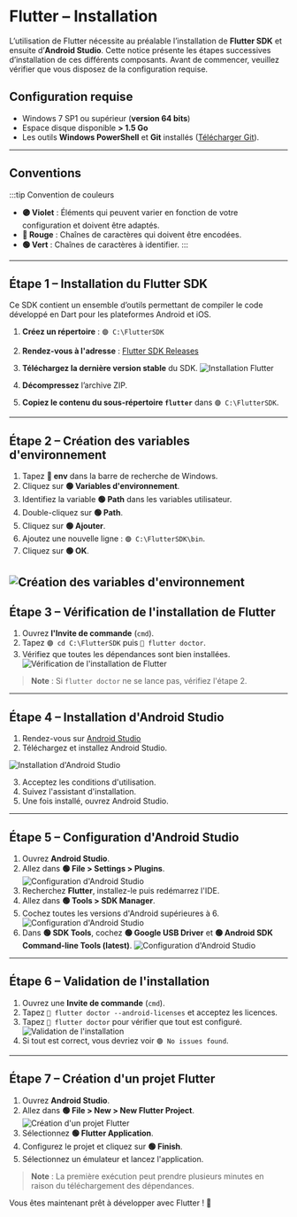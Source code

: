 ﻿
# Flutter – Installation

L’utilisation de Flutter nécessite au préalable l’installation de **Flutter SDK** et ensuite d’**Android Studio**. 
Cette notice présente les étapes successives d’installation de ces différents composants.
Avant de commencer, veuillez vérifier que vous disposez de la configuration requise.

## Configuration requise

- Windows 7 SP1 ou supérieur (**version 64 bits**)
- Espace disque disponible **> 1.5 Go**
- Les outils **Windows PowerShell** et **Git** installés ([Télécharger Git](https://git-scm.com/download/win)).

---

## Conventions

:::tip Convention de couleurs
- **🟣 Violet** : Éléments qui peuvent varier en fonction de votre configuration et doivent être adaptés.
- **🔴 Rouge** : Chaînes de caractères qui doivent être encodées.
- **🟢 Vert** : Chaînes de caractères à identifier.
:::

---

## Étape 1 – Installation du Flutter SDK

Ce SDK contient un ensemble d’outils permettant de compiler le code développé en Dart pour les plateformes Android et iOS.

1. **Créez un répertoire** : `🟣 C:\FlutterSDK`
2. **Rendez-vous à l'adresse** : [Flutter SDK Releases](https://flutter.dev/docs/development/tools/sdk/releases)
3. **Téléchargez la dernière version stable** du SDK.
![Installation Flutter](../../img/I1.png)


4. **Décompressez** l’archive ZIP.
5. **Copiez le contenu du sous-répertoire `flutter`** dans `🟣 C:\FlutterSDK`.



---

## Étape 2 – Création des variables d'environnement

1. Tapez **🔴 env** dans la barre de recherche de Windows.
2. Cliquez sur **🟢 Variables d'environnement**.
3. Identifiez la variable **🟢 Path** dans les variables utilisateur.
4. Double-cliquez sur **🟢 Path**.
5. Cliquez sur **🟢 Ajouter**.
6. Ajoutez une nouvelle ligne : `🟣 C:\FlutterSDK\bin`.
7. Cliquez sur **🟢 OK**.

![Création des variables d'environnement](../../img/I2.png)
---

## Étape 3 – Vérification de l'installation de Flutter

1. Ouvrez **l'Invite de commande** (`cmd`).
2. Tapez `🟣 cd C:\FlutterSDK` puis `🔴 flutter doctor`.
3. Vérifiez que toutes les dépendances sont bien installées.
![Vérification de l'installation de Flutter](../../img/I3.png)
> **Note** : Si `flutter doctor` ne se lance pas, vérifiez l'étape 2.

---

## Étape 4 – Installation d'Android Studio

1. Rendez-vous sur [Android Studio](https://developer.android.com/studio)
2. Téléchargez et installez Android Studio.

![Installation d'Android Studio](../../img/I4.png)

3. Acceptez les conditions d'utilisation.
4. Suivez l'assistant d'installation.
5. Une fois installé, ouvrez Android Studio.

---

## Étape 5 – Configuration d'Android Studio

1. Ouvrez **Android Studio**.
2. Allez dans **🟢 File > Settings > Plugins**.
![Configuration d'Android Studio](../../img/I5.png)
3. Recherchez **Flutter**, installez-le puis redémarrez l'IDE.
4. Allez dans **🟢 Tools > SDK Manager**.
5. Cochez toutes les versions d'Android supérieures à 6.
![Configuration d'Android Studio](../../img/I6.png)
6. Dans **🟢 SDK Tools**, cochez **🟢 Google USB Driver** et **🟢 Android SDK Command-line Tools (latest)**.
![Configuration d'Android Studio](../../img/I7.png)
---

## Étape 6 – Validation de l'installation

1. Ouvrez une **Invite de commande** (`cmd`).
2. Tapez `🔴 flutter doctor --android-licenses` et acceptez les licences.
3. Tapez `🔴 flutter doctor` pour vérifier que tout est configuré.
![Validation de l'installation](../../img/I8.png)
4. Si tout est correct, vous devriez voir `🟢 No issues found`.

---

## Étape 7 – Création d'un projet Flutter

1. Ouvrez **Android Studio**.
2. Allez dans **🟢 File > New > New Flutter Project**.
![Création d'un projet Flutter](../../img/I9.png)
3. Sélectionnez **🟢 Flutter Application**.
4. Configurez le projet et cliquez sur **🟢 Finish**.
5. Sélectionnez un émulateur et lancez l'application.

> **Note** : La première exécution peut prendre plusieurs minutes en raison du téléchargement des dépendances.

Vous êtes maintenant prêt à développer avec Flutter ! 🚀
